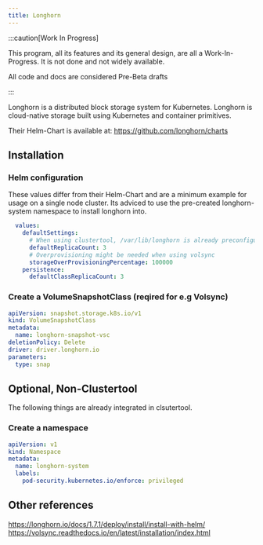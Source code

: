 ```yaml
---
title: Longhorn
---
```



:::caution[Work In Progress]

This program, all its features and its general design, are all a Work-In-Progress. It is not done and not widely available.

All code and docs are considered Pre-Beta drafts

:::

Longhorn is a distributed block storage system for Kubernetes. Longhorn is cloud-native storage built using Kubernetes and container primitives.

Their Helm-Chart is available at: <https://github.com/longhorn/charts>

## Installation

### Helm configuration

These values differ from their Helm-Chart and are a minimum example for usage on a single node cluster.
Its adviced to use the pre-created longhorn-system namespace to install longhorn into.

```yaml
  values:
    defaultSettings:
      # When using clustertool, /var/lib/longhorn is already preconfigured and can be used as is.
      defaultReplicaCount: 3
      # Overprovisioning might be needed when using volsync
      storageOverProvisioningPercentage: 100000
    persistence:
      defaultClassReplicaCount: 3
```

### Create a VolumeSnapshotClass (reqired for e.g Volsync)

```yaml
apiVersion: snapshot.storage.k8s.io/v1
kind: VolumeSnapshotClass
metadata:
  name: longhorn-snapshot-vsc
deletionPolicy: Delete
driver: driver.longhorn.io
parameters:
  type: snap
```

## Optional, Non-Clustertool

The following things are already integrated in clsutertool.


### Create a namespace


```yaml
apiVersion: v1
kind: Namespace
metadata:
  name: longhorn-system
  labels:
    pod-security.kubernetes.io/enforce: privileged
```



## Other references

<https://longhorn.io/docs/1.7.1/deploy/install/install-with-helm/>
<https://volsync.readthedocs.io/en/latest/installation/index.html>
